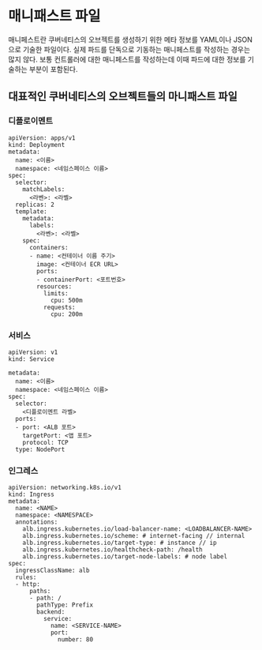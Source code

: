 # 매니패스트 파일
매니페스트란 쿠버네티스의 오브젝트를 생성하기 위한 메타 정보를 YAML이나 JSON으로 기술한 파일이다. 실제 파드를 단독으로 기동하는 매니페스트를 작성하는 경우는 많지 않다. 보통 컨트롤러에 대한 매니페스트를 작성하는데 이때 파드에 대한 정보를 기술하는 부분이 포함된다.


## 대표적인 쿠버네티스의 오브젝트들의 마니패스트 파일

### 디플로이멘트
```
apiVersion: apps/v1
kind: Deployment
metadata:
  name: <이름>
  namespace: <네임스페이스 이름>
spec:
  selector:
    matchLabels:
      <라벤>: <라벨>
  replicas: 2
  template:
    metadata:
      labels:
        <라벤>: <라벨>
    spec:
      containers:
      - name: <컨테이너 이름 주기>
        image: <컨테이너 ECR URL>
        ports:
        - containerPort: <포트번호>
        resources:
          limits:
            cpu: 500m
          requests:
            cpu: 200m
```

### 서비스
```
apiVersion: v1
kind: Service

metadata:
  name: <이름>
  namespace: <네임스페이스 이름>
spec:
  selector:
    <디플로이멘트 라벨>
  ports:
  - port: <ALB 포트>
    targetPort: <앱 포트>
    protocol: TCP
  type: NodePort
```

### 인그레스
```
apiVersion: networking.k8s.io/v1
kind: Ingress
metadata:
  name: <NAME>
  namespace: <NAMESPACE>
  annotations:
    alb.ingress.kubernetes.io/load-balancer-name: <LOADBALANCER-NAME>
    alb.ingress.kubernetes.io/scheme: # internet-facing // internal
    alb.ingress.kubernetes.io/target-type: # instance // ip
    alb.ingress.kubernetes.io/healthcheck-path: /health
    alb.ingress.kubernetes.io/target-node-labels: # node label
spec:
  ingressClassName: alb
  rules:
  - http:
      paths:
      - path: /
        pathType: Prefix
        backend:
          service:
            name: <SERVICE-NAME>
            port:
              number: 80
```